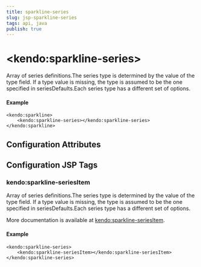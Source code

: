 ```yaml
---
title: sparkline-series
slug: jsp-sparkline-series
tags: api, java
publish: true
---
```


# \<kendo:sparkline-series\>

Array of series definitions.The series type is determined by the value of the type field.
If a type value is missing, the type is assumed to be the one specified in seriesDefaults.Each series type has a different set of options.

#### Example
    <kendo:sparkline>
        <kendo:sparkline-series></kendo:sparkline-series>
    </kendo:sparkline>

## Configuration Attributes


##  Configuration JSP Tags

### kendo:sparkline-seriesItem

Array of series definitions.The series type is determined by the value of the type field.
If a type value is missing, the type is assumed to be the one specified in seriesDefaults.Each series type has a different set of options.

More documentation is available at [kendo:sparkline-seriesItem](/kendo-ui/api/wrappers/jsp/sparkline/seriesitem).

#### Example

    <kendo:sparkline-series>
        <kendo:sparkline-seriesItem></kendo:sparkline-seriesItem>
    </kendo:sparkline-series>

